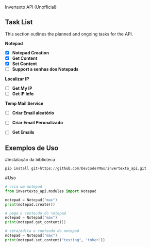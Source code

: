 Invertexto API (Unofficial)

## Task List

This section outlines the planned and ongoing tasks for the API.

**Notepad**
- [x] **Notepad Creation**
- [x] **Get Content**
- [x] **Set Content**
- [ ] **Support a senhas dos Notepads**

**Localizar IP**
- [ ] **Get My IP**
- [ ] **Get IP Info**

**Temp Mail Service**
- [ ] **Criar Email aleatório**
- [ ] **Criar Email Peronalizado**
- [ ] **Get Emails**

      
## Exemplos de Uso

#instalação da biblioteca
```python
pip install git+https://github.com/DevCoderMax/invertexto_api.git
```
#Uso
```python
# cria um notepad
from invertexto_api.modules import Notepad

notepad = Notepad("max")
print(notepad.create())

# pega o conteudo do notepad
notepad = Notepad("max")
print(notepad.get_content())

# seta/edita o conteudo do notepad
notepad = Notepad("max")
print(notepad.set_content("testing", 'token')) 
```

